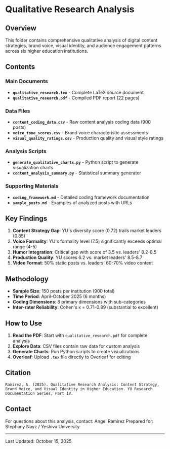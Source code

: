 # Qualitative Research Analysis

## Overview
This folder contains comprehensive qualitative analysis of digital content strategies, brand voice, visual identity, and audience engagement patterns across six higher education institutions.

## Contents

### Main Documents
- **`qualitative_research.tex`** - Complete LaTeX source document
- **`qualitative_research.pdf`** - Compiled PDF report (22 pages)

### Data Files
- **`content_coding_data.csv`** - Raw content analysis coding data (900 posts)
- **`voice_tone_scores.csv`** - Brand voice characteristic assessments
- **`visual_quality_ratings.csv`** - Production quality and visual style ratings

### Analysis Scripts
- **`generate_qualitative_charts.py`** - Python script to generate visualization charts
- **`content_analysis_summary.py`** - Statistical summary generator

### Supporting Materials
- **`coding_framework.md`** - Detailed coding framework documentation
- **`sample_posts.md`** - Examples of analyzed posts with URLs

## Key Findings

1. **Content Strategy Gap**: YU's diversity score (0.72) trails market leaders (0.85)
2. **Voice Formality**: YU's formality level (7.5) significantly exceeds optimal range (4-5)
3. **Humor Integration**: Critical gap with score of 3.5 vs. leaders' 8.2-8.5
4. **Production Quality**: YU scores 6.2 vs. market leaders' 8.5-8.7
5. **Video Format**: 50% static posts vs. leaders' 60-70% video content

## Methodology

- **Sample Size**: 150 posts per institution (900 total)
- **Time Period**: April-October 2025 (6 months)
- **Coding Dimensions**: 8 primary dimensions with sub-categories
- **Inter-rater Reliability**: Cohen's κ = 0.71-0.89 (substantial to excellent)

## How to Use

1. **Read the PDF**: Start with `qualitative_research.pdf` for complete analysis
2. **Explore Data**: CSV files contain raw data for custom analysis
3. **Generate Charts**: Run Python scripts to create visualizations
4. **Overleaf**: Upload `.tex` file directly to Overleaf for editing

## Citation

```
Ramirez, A. (2025). Qualitative Research Analysis: Content Strategy,
Brand Voice, and Visual Identity in Higher Education. YU Research
Documentation Series, Part IV.
```

## Contact

For questions about this analysis, contact: Angel Ramirez
Prepared for: Stephany Nayz / Yeshiva University

---
Last Updated: October 15, 2025
